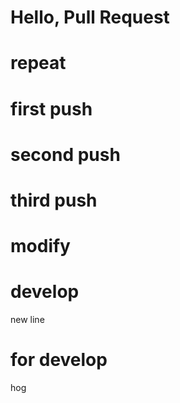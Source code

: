 # Hello, Pull Request
# repeat
# first push
# second push
# third push
# modify
# develop
new line


# for develop
hog
